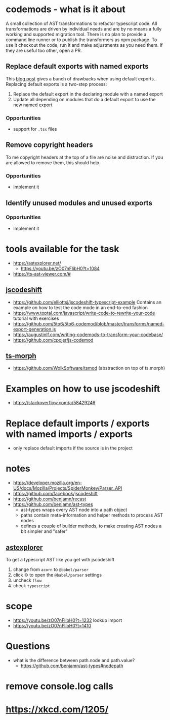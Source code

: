 # codemods - what is it about

A small collection of AST transformations to refactor typescript code.
All transformations are driven by individual needs and are by no means a fully working and supported migration tool.
There is no plan to provide a command line runner or to publish the transformers as npm package.
To use it checkout the code, run it and make adjustments as you need them.
If they are useful too other, open a PR.

## Replace default exports with named exports

This [blog post](https://humanwhocodes.com/blog/2019/01/stop-using-default-exports-javascript-module/) gives a bunch of drawbacks when using default exports.
Replacing default exports is a two-step process:

1. Replace the default export in the declaring module with a named export
1. Update all depending on modules that do a default export to use the new named export

### Opportunities

- support for `.tsx` files

## Remove copyright headers

To me copyright headers at the top of a file are noise and distraction.
If you are allowed to remove them, this should help.

### Opportunities

- Implement it

## Identify unused modules and unused exports

### Opportunities

- Implement it

# tools available for the task

- https://astexplorer.net/
  - https://youtu.be/zO07nFlibH0?t=1084
- https://ts-ast-viewer.com/#

## [jscodeshift](https://github.com/facebook/jscodeshift)

- https://github.com/elliottsj/jscodeshift-typescript-example
  Contains an example on how to test the code mode in an end-to-end fashion
- https://www.toptal.com/javascript/write-code-to-rewrite-your-code
  tutorial with exercises
- https://github.com/5to6/5to6-codemod/blob/master/transforms/named-export-generation.js
- https://augustinlf.com/writing-codemods-to-transform-your-codebase/
- https://github.com/cpojer/js-codemod

## [ts-morph](https://ts-morph.com/)

- https://github.com/WolkSoftware/tsmod (abstraction on top of ts.morph)

# Examples on how to use jscodeshift

- https://stackoverflow.com/a/58429246

# Replace default imports / exports with named imports / exports

- only replace default imports if the source is in the project

# notes

- https://developer.mozilla.org/en-US/docs/Mozilla/Projects/SpiderMonkey/Parser_API
- https://github.com/facebook/jscodeshift
- https://github.com/benjamn/recast
- https://github.com/benjamn/ast-types
  - ast-types wraps every AST node into a path object
  - paths contain meta-information and helper methods to process AST nodes
  - defines a couple of builder methods, to make creating AST nodes a bit simpler and "safer"
  
## [astexplorer](https://astexplorer.net/)

To get a typescript AST like you get with jscodeshift

1. change from `acorn` to `@babel/parser`
1. click ⚙️ to open the `@babel/parser` settings
1. uncheck `flow`
1. check `typescript`


# scope

- https://youtu.be/zO07nFlibH0?t=1232 lookup import
- https://youtu.be/zO07nFlibH0?t=1410

# Questions

- what is the difference between path.node and path.value?
  - https://github.com/benjamn/ast-types#nodepath

# remove console.log calls

# https://xkcd.com/1205/
